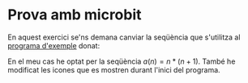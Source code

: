 # Prova amb microbit
En aquest exercici se'ns demana canviar la seqüència que s'utilitza al [programa d'exemple](https://github.com/raimonizard/microbit-fibonacci) donat:

En el meu cas he optat per la seqüència $a(n) = n * (n + 1)$. També he modificat les icones que es mostren durant l'inici del programa.
